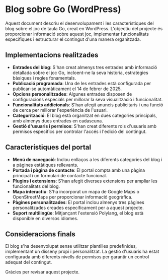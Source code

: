 <!DOCTYPE html>
<html lang="ca">
<head>
    <meta charset="UTF-8">
    <meta name="viewport" content="width=device-width, initial-scale=1.0">
</head>
<body>
    <h1>Blog sobre Go  (WordPress) </h1>
    <p>Aquest document descriu el desenvolupament i les característiques del blog sobre el joc de taula Go, creat en WordPress. L'objectiu del projecte és proporcionar informació sobre aquest joc, implementar funcionalitats específiques i estructurar el contingut d'una manera organitzada.</p> 
    <h2>Implementacions realitzades</h2>
    <ul>
        <li><strong>Entrades del blog</strong>: S'han creat almenys tres entrades amb informació detallada sobre el joc Go, incloent-ne la seva història, estratègies bàsiques i regles fonamentals.</li>
        <li><strong>Publicació programada</strong>: Una de les entrades està configurada per publicar-se automàticament el 14 de febrer de 2025.</li>
        <li><strong>Opcions personalitzades</strong>: Algunes entrades disposen de configuracions especials per millorar la seva visualització i funcionalitat.</li>
        <li><strong>Funcionalitats addicionals</strong>: S'han afegit anuncis publicitaris i una funció de cerca per millorar l'experiència de l'usuari.</li>
        <li><strong>Categorització</strong>: El blog està organitzat en dues categories principals, amb almenys dues entrades en cadascuna.</li>
        <li><strong>Gestió d'usuaris i permisos</strong>: S'han creat diferents rols d'usuaris amb permisos específics per controlar l'accés i l'edició del contingut.</li>
    </ul> 
    <h2>Característiques del portal</h2>
    <ul>
        <li><strong>Menú de navegació</strong>: Inclou enllaços a les diferents categories del blog i a pàgines estàtiques rellevants.</li>
        <li><strong>Portada i pàgina de contacte</strong>: El portal compta amb una pàgina principal i un formulari de contacte funcional.</li>
        <li><strong>Plugins i extensions</strong>: S'han afegit diverses extensions per ampliar les funcionalitats del blog.</li>
        <li><strong>Mapa interactiu</strong>: S'ha incorporat un mapa de Google Maps o OpenStreetMaps per proporcionar informació geogràfica.</li>
        <li><strong>Pàgines personalitzades</strong>: El portal inclou almenys tres pàgines personalitzades creades específicament per a aquest projecte.</li>
        <li><strong>Suport multilingüe</strong>: Mitjançant l'extensió Polylang, el blog està disponible en diversos idiomes.</li>
    </ul>
    </ol>
    <h2>Consideracions finals</h2>
    <p>El blog s'ha desenvolupat sense utilitzar plantilles predefinides, implementant un disseny propi i personalitzat. La gestió d'usuaris ha estat configurada amb diferents nivells de permisos per garantir un control adequat del contingut.</p>  
    <p>Gràcies per revisar aquest projecte.</p>
</body>
</html>
